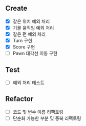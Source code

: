 ## Create
- [X] 같은 위치 예외 처리
- [X] 기물 움직임 예외 처리
- [X] 같은 편 예외 처리
- [X] Turn 구현
- [X] Score 구현
- [ ] Pawn 대각선 이동 구현

## Test
- [ ] 예외 처리 테스트

## Refactor
- [ ] 코드 및 변수 이름 리팩토링
- [ ] 단순화 가능한 부분 및 중복 리팩토링